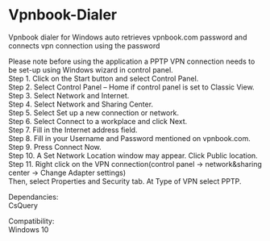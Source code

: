 # Vpnbook-Dialer  
Vpnbook dialer for Windows auto retrieves vpnbook.com password and connects vpn connection using the password  
  
Please note before using the application a PPTP VPN connection needs to be set-up using Windows wizard in control panel.  
Step 1. Click on the Start button and select Control Panel.  
Step 2. Select Control Panel – Home if control panel is set to Classic View.  
Step 3. Select Network and Internet.  
Step 4. Select Network and Sharing Center.  
Step 5. Select Set up a new connection or network.  
Step 6. Select Connect to a workplace and click Next.  
Step 7. Fill in the Internet address field.  
Step 8. Fill in your Username and Password mentioned on vpnbook.com.    
Step 9. Press Connect Now.    
Step 10. A Set Network Location window may appear. Click Public location.  
Step 11. Right click on the VPN connection(control panel -> network&sharing center -> Change Adapter settings)  
Then, select Properties and Security tab. At Type of VPN select PPTP.   
  
Dependancies:  
CsQuery  
  
Compatibility:  
Windows 10  
